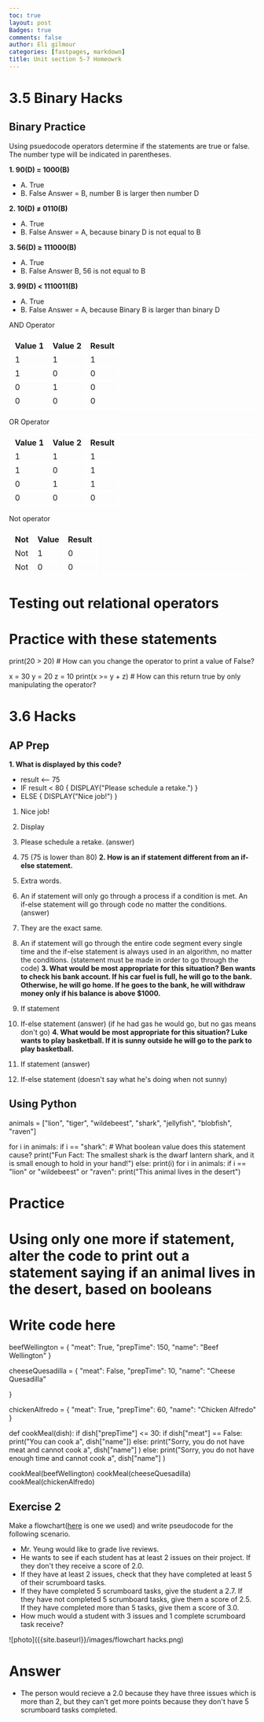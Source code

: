```yaml
---
toc: true
layout: post
Badges: true
comments: false
author: Eli gilmour
categories: [fastpages, markdown]
title: Unit section 5-7 Homeowrk
---
```


# 3.5 Binary Hacks

## Binary Practice
Using psuedocode operators determine if the statements are true or false. The number type will be indicated in parentheses.

**1. 90(D) = 1000(B)**

- A. True
- B. False
Answer = B, number B is larger then number D

**2. 10(D) ≠ 0110(B)**

- A. True
- B. False
Answer = A, because binary D is not equal to B

**3. 56(D) ≥ 111000(B)**

- A. True
- B. False
Answer B, 56 is not equal to B

**3. 99(D) < 1110011(B)**

- A. True
- B. False
Answer = A, because Binary B is larger than binary D

<html>
<style>
    table, th, td { 
        border:2px solid white;
    }
</style>
    <div>AND Operator</div>
    <div>
        <table>
            <tr>
                <th>Value 1</th>
                <th>Value 2</th>
                <th>Result</th>
            </tr>
            <tr>
                <td>1</td>
                <td>1</td>
                <td>1</td>
            </tr>
            <tr>
                <td>1</td>
                <td>0</td>
                <td>0</td>
            </tr>
            <tr>
                <td>0</td>
                <td>1</td>
                <td>0</td>
            </tr>
            <tr>
                <td>0</td>
                <td>0</td>
                <td>0</td>
            </tr>
        </table>
    </div>
    <div>OR Operator</div>
    <div>
        <table>
            <tr>
                <th>Value 1</th>
                <th>Value 2</th>
                <th>Result</th>
            </tr>
            <tr>
                <td>1</td>
                <td>1</td>
                <td>1</td>
            </tr>
            <tr>
                <td>1</td>
                <td>0</td>
                <td>1</td>
            </tr>
            <tr>
                <td>0</td>
                <td>1</td>
                <td>1</td>
            </tr>
            <tr>
                <td>0</td>
                <td>0</td>
                <td>0</td>
            </tr>
        </table>
    </div>
    <div>Not operator</div>
    <div>
        <table>
            <tr>
                <th>Not</th>
                <th>Value</th>
                <th>Result</th>
            </tr>
            <tr>
                <td>Not</td>
                <td>1</td>
                <td>0</td>
            </tr>
            <tr>
                <td>Not</td>
                <td>0</td>
                <td>0</td>
            </tr>
        </table>
    </div>
</html>


# Testing out relational operators
# Practice with these statements

print(20 > 20) # How can you change the operator to print a value of False?

x = 30
y = 20
z = 10
print(x >= y + z) # How can this return true by only manipulating the operator?

# 3.6 Hacks

## AP Prep

**1. What is displayed by this code?**
- result <-- 75
- IF result < 80 {
    DISPLAY("Please schedule a retake.")
}
- ELSE {
    DISPLAY("Nice job!")
}

1. Nice job!
2. Display
3. Please schedule a retake. (answer)
4. 75
(75 is lower than 80)
**2. How is an if statement different from an if-else statement.**

1. Extra words.
2. An if statement will only go through a process if a condition is met. An if-else statement will go through code no matter the conditions. (answer)
3. They are the exact same.
4. An if statement will go through the entire code segment every single time and the if-else statement is always used in an algorithm, no matter the conditions.
(statement must be made in order to go through the code)
**3. What would be most appropriate for this situation? Ben wants to check his bank account. If his car fuel is full, he will go to the bank. Otherwise, he will go home. If he goes to the bank, he will withdraw money only if his balance is above $1000.**

1. If statement
2. If-else statement (answer)
(if he had gas he would go, but no gas means don't go)
**4. What would be most appropriate for this situation? Luke wants to play basketball. If it is sunny outside he will go to the park to play basketball.**

1. If statement (answer)
2. If-else statement
(doesn't say what he's doing when not sunny)
## Using Python

animals = ["lion", "tiger", "wildebeest", "shark", "jellyfish", "blobfish", "raven"]

for i in animals:
    if i == "shark": # What boolean value does this statement cause?
        print("Fun Fact: The smallest shark is the dwarf lantern shark, and it is small enough to hold in your hand!")
    else:
        print(i)
for i in animals:
    if i == "lion" or "wildebeest" or "raven":
        print("This animal lives in the desert")

# Practice
# Using only one more if statement, alter the code to print out a statement saying if an animal lives in the desert, based on booleans


# Write code here
beefWellington = {
    "meat": True,
    "prepTime": 150,
    "name": "Beef Wellington"
}

cheeseQuesadilla = {
    "meat": False, 
    "prepTime": 10,
    "name": "Cheese Quesadilla"

}

chickenAlfredo = {
    "meat": True, 
    "prepTime": 60,
    "name": "Chicken Alfredo"
}

def cookMeal(dish):
    if dish["prepTime"] <= 30: 
        if dish["meat"] == False:
            print("You can cook a", dish["name"])
        else:
            print("Sorry, you do not have meat and cannot cook a", dish["name"] )
    else:
        print("Sorry, you do not have enough time and cannot cook a", dish["name"] )

cookMeal(beefWellington)
cookMeal(cheeseQuesadilla)
cookMeal(chickenAlfredo)

## Exercise 2

Make a flowchart([here](https://www.lucidchart.com/pages/examples/flowchart-maker) is one we used) and write pseudocode for the following scenario.
- Mr. Yeung would like to grade live reviews. 
- He wants to see if each student has at least 2 issues on their project. If they don't they receive a score of 2.0.
- If they have at least 2 issues, check that they have completed at least 5 of their scrumboard tasks.
- If they have completed 5 scrumboard tasks, give the student a 2.7. If they have not completed 5 scrumboard tasks, give them a score of 2.5. If they have completed more than 5 tasks, give them a score of 3.0.
- How much would a student with 3 issues and 1 complete scrumboard task receive?

![photo]({{site.baseurl}}/images/flowchart hacks.png)

# Answer
- The person would recieve a 2.0 because they have three issues which is more than 2, but they can't get more points because they don't have 5 scrumboard tasks completed.
